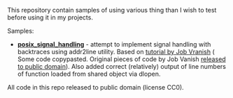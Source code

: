 This repository contain samples of using various thing than I wish to test 
before using it in my projects.

Samples:

* [**posix_signal_handling**](https://github.com/edomin/samples/tree/master/posix_signal_handling) - 
attempt to implement signal handling with backtraces using addr2line utility. 
Based on 
[tutorial by Job Vranish](https://spin.atomicobject.com/2013/01/13/exceptions-stack-traces-c/) (
Some code copypasted. Original pieces of code by Job Vanish 
[released to public domain](https://gist.github.com/jvranish/4441299#gistcomment-1385251)).
Also added correct (relatively) output of line numbers of function loaded from 
shared object via dlopen.

All code in this repo released to public domain (license CC0).